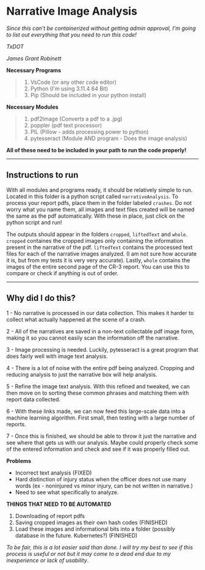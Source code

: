 # **Narrative Image Analysis**
*Since this can't be containerized without getting admin approval, I'm going to list out everything that you need to run this code!*

*TxDOT*

*James Grant Robinett*

**Necessary Programs**
> 1. VsCode (or any other code editor)
> 2. Python (I'm using 3.11.4 64 Bit)
> 3. Pip (Should be included in your python install)

**Necessary Modules**
> 1. pdf2Image (Converts a pdf to a .jpg)
> 2. poppler (pdf text processor)
> 3. PIL (Pillow - adds processing power to python)
> 4. pytesseract (Module AND program - Does the image analysis)

**All of these need to be included in your path to run the code properly!**

---

## Instructions to run

With all modules and programs ready, it should be relatively simple to run. Located in this folder is a python script called `narrativeAnalysis`. To process your report pdfs, place them in the folder labeled `crashes`. Do not worry what you name them, all images and text files created will be named the same as the pdf automatically. With these in place, just click on the python script and run!

The outputs should appear in the folders `cropped`, `liftedText` and `whole`. `cropped` containes the cropped images only containing the information present in the narrative of the pdf. `liftedText` contains the processed text files for each of the narrative images analyzed. (I am not sure how accurate it is, but from my tests it is very very accurate). Lastly, `whole` contains the images of the entire second page of the CR-3 report. You can use this to compare or check if anything is out of order.

---

## Why did I do this?

1 - No narrative is processed in our data collection. This makes it harder to collect what actually happened at the scene of a crash.

2 - All of the narratives are saved in a non-text collectable pdf image form, making it so you cannot easily scan the information off the narrative.

3 - Image processing is needed. Luckily, pytesseract is a great program that does fairly well with image text analysis.

4 - There is a lot of noise with the entire pdf being analyzed. Cropping and reducing analysis to just the narrative box will help analysis.

5 - Refine the image text analysis. With this refined and tweaked, we can then move on to sorting these common phrases and matching them with report data collected.

6 - With these links made, we can now feed this large-scale data into a machine learning algorithm. First small, then testing with a large number of reports.

7 - Once this is finished, we should be able to throw it just the narrative and see where that gets us with our analysis. Maybe could properly check some of the entered information and check and see if it was properly filled out.

**Problems**
- Incorrect text analysis (FIXED)
- Hard distinction of injury status when the officer does not use many words (ex - noninjured vs minor injury, can be not written in narrative.)
- Need to see what specifically to analyze.

**THINGS THAT NEED TO BE AUTOMATED**

1. Downloading of report pdfs
2. Saving cropped images as their own hash codes (FINISHED)
3. Load these images and informational bits into a folder (possibly database in the future. Kubernetes?) (FINISHED)


*To be fair, this is a lot easier said than done. I will try my best to see if this process is useful or not but it may come to a dead end due to my inexperience or lack of usability*.
